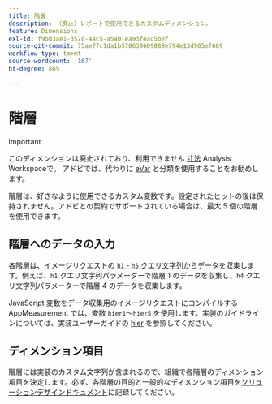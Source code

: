 ```yaml
---
title: 階層
description: （廃止）レポートで使用できるカスタムディメンション。
feature: Dimensions
exl-id: f9bd3ae1-3578-44c5-a540-ea93feac5bef
source-git-commit: 75ae77c1da1b578639609888e794e13d965ef669
workflow-type: tm+mt
source-wordcount: '167'
ht-degree: 86%

---
```


# 階層

>[!IMPORTANT]
>
>このディメンションは廃止されており、利用できません [寸法](overview.md) Analysis Workspaceで。 アドビでは、代わりに [eVar](evar.md) と分類を使用することをお勧めします。

階層は、好きなように使用できるカスタム変数です。設定されたヒットの後は保持されません。アドビとの契約でサポートされている場合は、最大 5 個の階層を使用できます。

## 階層へのデータの入力

各階層は、イメージリクエストの [`h1` - `h5` クエリ文字列](/help/implement/validate/query-parameters.md)からデータを収集します。例えば、`h1` クエリ文字列パラメーターで階層 1 のデータを収集し、`h4` クエリ文字列パラメーターで階層 4 のデータを収集します。

JavaScript 変数をデータ収集用のイメージリクエストにコンパイルする AppMeasurement では、変数 `hier1`～`hier5` を使用します。実装のガイドラインについては、実装ユーザーガイドの [hier](/help/implement/vars/page-vars/hier.md) を参照してください。

## ディメンション項目

階層には実装のカスタム文字列が含まれるので、組織で各階層のディメンション項目を決定します。必ず、各階層の目的と一般的なディメンション項目を[ソリューションデザインドキュメント](/help/implement/prepare/solution-design.md)に記録してください。
